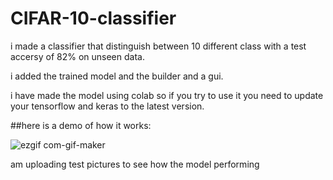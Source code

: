 # CIFAR-10-classifier
i made a classifier that distinguish between 10 different class with a test accersy of 82% on unseen data.

i added the trained model and the builder and a gui.

i have made the model using colab so if you try to use it you need to update your tensorflow and keras to the latest version.

##here is a demo of how it works:

![ezgif com-gif-maker](https://user-images.githubusercontent.com/57813196/97802433-60b16080-1c54-11eb-8042-31dbedf416c7.gif)

am uploading test pictures to see how the model performing
